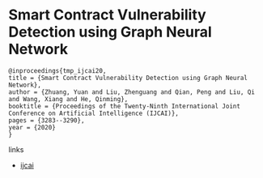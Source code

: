 # Smart Contract Vulnerability Detection using Graph Neural Network

```
@inproceedings{tmp_ijcai20,
title = {Smart Contract Vulnerability Detection using Graph Neural Network},
author = {Zhuang, Yuan and Liu, Zhenguang and Qian, Peng and Liu, Qi and Wang, Xiang and He, Qinming},
booktitle = {Proceedings of the Twenty-Ninth International Joint Conference on Artificial Intelligence (IJCAI)},
pages = {3283--3290},
year = {2020}
}
```

links
- [ijcai](https://www.ijcai.org/Proceedings/2020/454)
